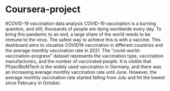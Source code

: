 # Coursera-project
#COVID-19 vaccination data analysis
COVID-19 vaccination is a burning question, and still, thousands of people are dying worldwide
every day. To bring this pandemic to an end, a large share of the world needs to be immune to
the virus. The safest way to achieve this is with a vaccine. This dashboard aims to visualize COVID19 vaccination in different countries and the average monthly vaccination rate in 2021. The
"covid-world-vaccination-progress" dataset represents the vaccination type, vaccination
manufacturers, and the number of vaccinated people. It is visible that Pfizer/BioNTech is the
widely used vaccination in Germany, and there was an increasing average monthly vaccination
rate until June. However, the average monthly vaccination rate started falling from July and hit
the lowest since February in October. 
